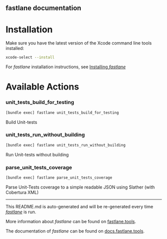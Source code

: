 fastlane documentation
----

# Installation

Make sure you have the latest version of the Xcode command line tools installed:

```sh
xcode-select --install
```

For _fastlane_ installation instructions, see [Installing _fastlane_](https://docs.fastlane.tools/#installing-fastlane)

# Available Actions

### unit_tests_build_for_testing

```sh
[bundle exec] fastlane unit_tests_build_for_testing
```

Build Unit-tests

### unit_tests_run_without_building

```sh
[bundle exec] fastlane unit_tests_run_without_building
```

Run Unit-tests without building

### parse_unit_tests_coverage

```sh
[bundle exec] fastlane parse_unit_tests_coverage
```

Parse Unit-Tests coverage to a simple readable JSON using Slather (with Cobertura XML)

----

This README.md is auto-generated and will be re-generated every time [_fastlane_](https://fastlane.tools) is run.

More information about _fastlane_ can be found on [fastlane.tools](https://fastlane.tools).

The documentation of _fastlane_ can be found on [docs.fastlane.tools](https://docs.fastlane.tools).
